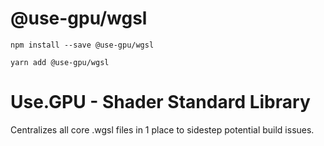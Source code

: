 # @use-gpu/wgsl

```
npm install --save @use-gpu/wgsl
```

```
yarn add @use-gpu/wgsl
```

# Use.GPU - Shader Standard Library

Centralizes all core .wgsl files in 1 place to sidestep potential build issues.
